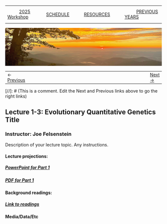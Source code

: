 
|        |        |        |    |
|--------|---------------------------------------------|--------------------|------------------------------------------|
| &nbsp;&nbsp;&nbsp;&nbsp;&nbsp;&nbsp;&nbsp;&nbsp;&nbsp; [2025 Workshop](/index.html) &nbsp;&nbsp;&nbsp;&nbsp;&nbsp;&nbsp;&nbsp;&nbsp;&nbsp; | &nbsp;&nbsp;&nbsp;&nbsp;&nbsp;&nbsp;&nbsp;&nbsp;&nbsp;&nbsp;&nbsp;&nbsp; [SCHEDULE](/2025/schedule.html) &nbsp;&nbsp;&nbsp;&nbsp;&nbsp;&nbsp;&nbsp;&nbsp;&nbsp; | &nbsp;&nbsp;&nbsp;&nbsp;&nbsp;&nbsp;&nbsp;&nbsp;&nbsp;&nbsp;&nbsp;&nbsp; [RESOURCES](/2025/resources.html) &nbsp;&nbsp;&nbsp;&nbsp;&nbsp;&nbsp;&nbsp;&nbsp;&nbsp; | &nbsp;&nbsp;&nbsp;&nbsp;&nbsp;&nbsp;&nbsp;&nbsp;&nbsp; [PREVIOUS YEARS](2025/previous.html) &nbsp;&nbsp;&nbsp;&nbsp;&nbsp;&nbsp; |


<div align="left">
<img src="../../media/SWVirginiaMtns.jpg" alt="[Southwest Virginia Mountains]">
</div>


<table><tr><td>&larr; <a href="/2025/lecture1.1/lecture1-2.html">Previous</a></td><td width="772">&nbsp;</td><td> <a href="/2025/exercise1-3/exercise1-1.html">Next &rarr;</a></td></tr></table>
[//]: # (This is a comment. Edit the Next and Previous links above to go the right links)  

## Lecture 1-3: Evolutionary Quantitative Genetics Title ##

### Instructor: Joe Felsenstein ###
  
Description of your lecture topic. Any instructions.
  
#### Lecture projections: ####
  
##### [PowerPoint for Part 1](https://drive.google.com/file/d/19cqAs6B_RN9otFF1Er-QjH7yXwEvnuS0/view?usp=sharing) #####

##### [PDF for Part 1](https://drive.google.com/file/d/1aFZKNvKTsR2GTc_jOE99IMPOMXOtP7wM/view?usp=sharing) #####


#### Background readings:  ####

##### [Link to readings](/papers/Lande1976NaturalSelection&RandomGeneticDriftonPhenotypicCharacters.pdf) ####

#### Media/Data/Etc ####

  
